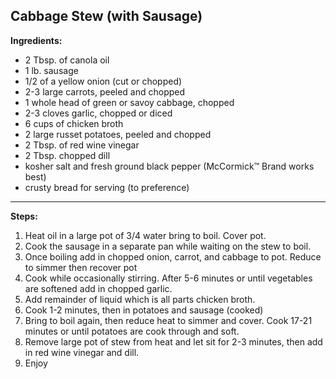 ## Cabbage Stew (with Sausage) ##

**Ingredients:**

- 2 Tbsp. of canola oil
- 1 lb. sausage
- 1/2 of a yellow onion (cut or chopped)
- 2-3 large carrots, peeled and chopped
- 1 whole head of green or savoy cabbage, chopped
- 2-3 cloves garlic, chopped or diced
- 6 cups of chicken broth
- 2 large russet potatoes, peeled and chopped
- 2 Tbsp. of red wine vinegar
- 2 Tbsp. chopped dill
- kosher salt and fresh ground black pepper (McCormick™ Brand works best)
- crusty bread for serving (to preference)
____________________________________________________________________________
**Steps:**
1. Heat oil in a large pot of 3/4 water bring to boil. Cover pot.
2. Cook the sausage in a separate pan while waiting on the stew to boil.
3. Once boiling add in chopped onion, carrot, and cabbage to pot. 
    Reduce to simmer then recover pot
4. Cook while occasionally stirring. 
    After 5-6 minutes or until vegetables are softened add in chopped garlic.
5. Add remainder of liquid which is all parts chicken broth.
6. Cook 1-2 minutes, then in potatoes and sausage (cooked)
7. Bring to boil again, then reduce heat to simmer and cover. 
    Cook 17-21 minutes or until potatoes are cook through and soft.
8. Remove large pot of stew from heat and let sit for 2-3 minutes,
    then add in red wine vinegar and dill.
9. Enjoy
